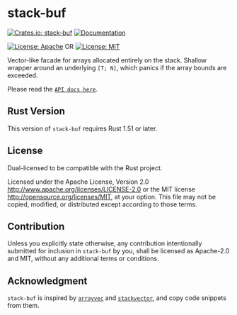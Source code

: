 # stack-buf

[![Crates.io: stack-buf](https://img.shields.io/crates/v/stack-buf.svg)](https://crates.io/crates/stack-buf)
[![Documentation](https://docs.rs/stack-buf/badge.svg)](https://docs.rs/stack-buf)

[![License: Apache](https://img.shields.io/badge/License-Apache%202.0-red.svg)](LICENSE-APACHE)
OR
[![License: MIT](https://img.shields.io/badge/license-MIT-blue.svg)](LICENSE-MIT)

Vector-like facade for arrays allocated entirely on the stack. Shallow wrapper around an underlying `[T; N]`, which panics if the array bounds are exceeded.

Please read the [`API docs here`](https://docs.rs/stack-buf).

## Rust Version

This version of `stack-buf` requires Rust 1.51 or later.

## License

Dual-licensed to be compatible with the Rust project.

Licensed under the Apache License, Version 2.0
http://www.apache.org/licenses/LICENSE-2.0 or the MIT license
http://opensource.org/licenses/MIT, at your
option. This file may not be copied, modified, or distributed
except according to those terms.

## Contribution

Unless you explicitly state otherwise, any contribution intentionally submitted
for inclusion in `stack-buf` by you, shall be licensed as Apache-2.0 and MIT, without any additional
terms or conditions.

## Acknowledgment

`stack-buf` is inspired by [`arrayvec`](https://github.com/bluss/arrayvec) and [`stackvector`](https://github.com/Alexhuszagh/rust-stackvector), and copy code snippets from them.
